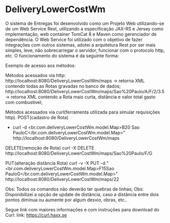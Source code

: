 # DeliveryLowerCostWm

O sistema de Entregas foi desenvolvido como um Projeto Web utilizando-se de um Web Service Rest, utilizando a 
especificação JAX-RS e Jersey como implementação, web container TomCat 8 e Maven como gerenciador de dependência.
O Web Service foi utilizado com o objetivo de fazer integrações com outros sistemas, adotei a arquitetura Rest por
ser mais simples, leve, não sobrecarregar o servidor, funcionar com o protocolo http, etc. O funcionamento do 
sistema é da seguinte forma:

Exemplo de acesso aos métodos:

Métodos acessados via http:
http://localhost:8080/DeliveryLowerCostWm/maps -> retorna XML contendo todas as Rotas gravadas no banco de dados;
http://localhost:8080/DeliveryLowerCostWm/maps/Sao%20Paulo/A/F/2/3.5 -> retorna XML contendo a Rota mais 
curta, distância e valor total gasto com combustível;

Métodos acessados via curl(ferramenta utilizada para simular requisições http).
POST(cadastro de Rota)
- curl -d <br.com.deliveryLowerCostWm.model.Map><origin>B</origin><distancy>20</distancy>
<name>Sao Paulo</name><destination>C</destination></br.com.deliveryLowerCostWm.model.Map>" 
http://localhost:8080/DeliveryLowerCostWm/maps

DELETE(remoção de Rota)
curl -X DELETE http://localhost:8080/DeliveryLowerCostWm/maps/Sao%20Paulo/F/G

PUT(alteração distância Rota)
curl -v -X PUT -d "<br.com.deliveryLowerCostWm.model.Map><origin>F</origin><distancy>15</distancy><name>Sao Paulo</name><destination>G</destination></br.com.deliveryLowerCostWm.model.Map>" http://localhost:8080/DeliveryLowerCostWm/maps/22

Obs: Todos os comandos não deverão ter quebras de linhas;
Obs: Disponibilizei a opção de update de distância, caso a distância entre dois pontos diminua ou aumente por algum
desvio, obras, etc..


Segue link com maiores informações e com instruções para download do Curl:
link: https://curl.haxx.se

